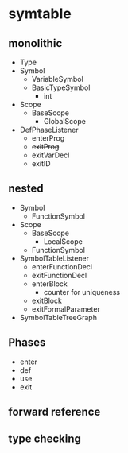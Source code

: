 # symtable

## monolithic

- Type
- Symbol
  - VariableSymbol
  - BasicTypeSymbol
    - int
- Scope
  - BaseScope
    - GlobalScope
- DefPhaseListener
  - enterProg
  - ~~exitProg~~
  - exitVarDecl
  - exitID

## nested

- Symbol
  - FunctionSymbol
- Scope
  - BaseScope
    - LocalScope
  - FunctionSymbol
- SymbolTableListener
  - enterFunctionDecl
  - exitFunctionDecl
  - enterBlock
    - counter for uniqueness
  - exitBlock
  - exitFormalParameter
- SymbolTableTreeGraph

## Phases
- enter
- def
- use
- exit

## forward reference

## type checking